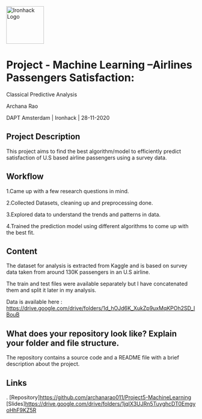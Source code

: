 <img src="https://bit.ly/2VnXWr2" alt="Ironhack Logo" width="100"/>

# Project - Machine Learning –Airlines Passengers Satisfaction: 
Classical Predictive Analysis

Archana Rao

DAPT Amsterdam | Ironhack | 28-11-2020

## Project Description
This project aims to find the best algorithm/model to efficiently predict satisfaction of U.S based airline passengers using a survey data.

## Workflow
1.Came up with a few research questions in mind.

2.Collected Datasets, cleaning up and preprocessing done.

3.Explored data to understand the trends and patterns in data.

4.Trained the prediction model using different algorithms to come up with the best fit.

## Content
The dataset for analysis is extracted from Kaggle and is based on survey data taken from around 130K passengers in an U.S airline.

The train and test files were available separately but I have concatenated them and split it later in my analysis.

Data is available here : https://drive.google.com/drive/folders/1d_hOJd6K_XukZp9uxMqKPOh2SD_IBouB

## What does your repository look like? Explain your folder and file structure.

The repository contains a source code and a README file with a brief description about the project.

## Links
.
[Repository]https://github.com/archanarao011/Project5-MachineLearning 
[Slides]https://drive.google.com/drive/folders/1jqIX3UJRn5TuyghcDT0EmgyoHhF9KZ5R


